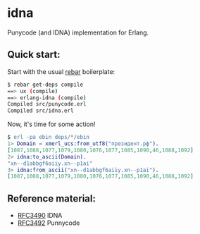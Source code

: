 idna
====

Punycode (and IDNA) implementation for Erlang.


Quick start:
------------

Start with the usual [rebar](https://github.com/basho/rebar) boilerplate:

```bash
$ rebar get-deps compile
==> ux (compile)
==> erlang-idna (compile)
Compiled src/punycode.erl
Compiled src/idna.erl
```

Now, it's time for some action!

```erlang
$ erl -pa ebin deps/*/ebin
1> Domain = xmerl_ucs:from_utf8("президент.рф").
[1087,1088,1077,1079,1080,1076,1077,1085,1090,46,1088,1092]
2> idna:to_ascii(Domain).
"xn--d1abbgf6aiiy.xn--p1ai"
3> idna:from_ascii("xn--d1abbgf6aiiy.xn--p1ai").
[1087,1088,1077,1079,1080,1076,1077,1085,1090,46,1088,1092]
```

Reference material:
-------------------

- [RFC3490](http://www.ietf.org/rfc/rfc3490.txt) IDNA
- [RFC3492](http://www.ietf.org/rfc/rfc3492.txt) Punnycode
